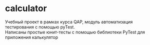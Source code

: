 # calculator
Учебный проект в рамках курса QAP, модуль автоматизация тестирования с помощью pyTest. <br>
Написаны простые юнит-тесты с помощью библиотеки PyTest для приложения калькулятор
